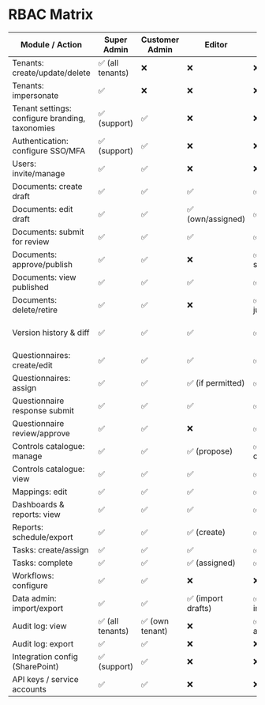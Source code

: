 # RBAC Matrix

| Module / Action | Super Admin | Customer Admin | Editor | Approver | Viewer | External Auditor |
| --- | --- | --- | --- | --- | --- | --- |
| Tenants: create/update/delete | ✅ (all tenants) | ❌ | ❌ | ❌ | ❌ | ❌ |
| Tenants: impersonate | ✅ | ❌ | ❌ | ❌ | ❌ | ❌ |
| Tenant settings: configure branding, taxonomies | ✅ (support) | ✅ | ❌ | ❌ | ❌ | ❌ |
| Authentication: configure SSO/MFA | ✅ (support) | ✅ | ❌ | ❌ | ❌ | ❌ |
| Users: invite/manage | ✅ | ✅ | ❌ | ❌ | ❌ | ❌ |
| Documents: create draft | ✅ | ✅ | ✅ | ✅ | ❌ | ❌ |
| Documents: edit draft | ✅ | ✅ | ✅ (own/assigned) | ✅ | ❌ | ❌ |
| Documents: submit for review | ✅ | ✅ | ✅ | ✅ | ❌ | ❌ |
| Documents: approve/publish | ✅ | ✅ | ❌ | ✅ (assigned scope) | ❌ | ❌ |
| Documents: view published | ✅ | ✅ | ✅ | ✅ | ✅ | ✅ (scoped) |
| Documents: delete/retire | ✅ | ✅ | ❌ | ✅ (with justification) | ❌ | ❌ |
| Version history & diff | ✅ | ✅ | ✅ | ✅ | ✅ (read-only) | ✅ |
| Questionnaires: create/edit | ✅ | ✅ | ✅ | ✅ | ❌ | ❌ |
| Questionnaires: assign | ✅ | ✅ | ✅ (if permitted) | ✅ | ❌ | ❌ |
| Questionnaire response submit | ✅ | ✅ | ✅ | ✅ | ❌ | ✅ (if invited) |
| Questionnaire review/approve | ✅ | ✅ | ❌ | ✅ | ❌ | ❌ |
| Controls catalogue: manage | ✅ | ✅ | ✅ (propose) | ✅ (approve changes) | ❌ | ❌ |
| Controls catalogue: view | ✅ | ✅ | ✅ | ✅ | ✅ | ✅ |
| Mappings: edit | ✅ | ✅ | ✅ | ✅ | ❌ | ❌ |
| Dashboards & reports: view | ✅ | ✅ | ✅ | ✅ | ✅ | ✅ (scoped) |
| Reports: schedule/export | ✅ | ✅ | ✅ (create) | ✅ (publish) | ❌ | ❌ |
| Tasks: create/assign | ✅ | ✅ | ✅ | ✅ | ❌ | ❌ |
| Tasks: complete | ✅ | ✅ | ✅ (assigned) | ✅ | ❌ | ❌ |
| Workflows: configure | ✅ | ✅ | ❌ | ❌ | ❌ | ❌ |
| Data admin: import/export | ✅ | ✅ | ✅ (import drafts) | ✅ (approve imports) | ❌ | ❌ |
| Audit log: view | ✅ (all tenants) | ✅ (own tenant) | ❌ | ✅ (own actions) | ❌ | ❌ |
| Audit log: export | ✅ | ✅ | ❌ | ❌ | ❌ | ❌ |
| Integration config (SharePoint) | ✅ (support) | ✅ | ❌ | ❌ | ❌ | ❌ |
| API keys / service accounts | ✅ | ✅ | ❌ | ❌ | ❌ | ❌ |

